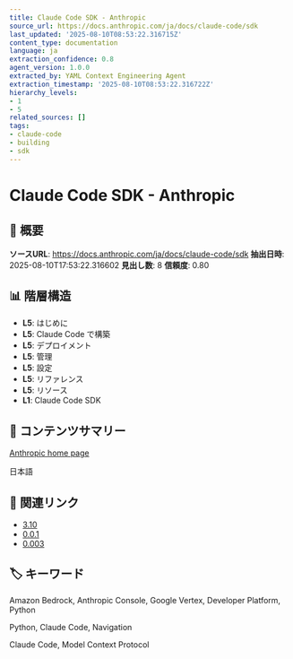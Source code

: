 ```yaml
---
title: Claude Code SDK - Anthropic
source_url: https://docs.anthropic.com/ja/docs/claude-code/sdk
last_updated: '2025-08-10T08:53:22.316715Z'
content_type: documentation
language: ja
extraction_confidence: 0.8
agent_version: 1.0.0
extracted_by: YAML Context Engineering Agent
extraction_timestamp: '2025-08-10T08:53:22.316722Z'
hierarchy_levels:
- 1
- 5
related_sources: []
tags:
- claude-code
- building
- sdk
---
```


# Claude Code SDK - Anthropic

## 📌 概要

**ソースURL**: https://docs.anthropic.com/ja/docs/claude-code/sdk
**抽出日時**: 2025-08-10T17:53:22.316602
**見出し数**: 8
**信頼度**: 0.80

## 📊 階層構造

- **L5**: はじめに
- **L5**: Claude Code で構築
- **L5**: デプロイメント
- **L5**: 管理
- **L5**: 設定
- **L5**: リファレンス
- **L5**: リソース
- **L1**: Claude Code SDK

## 📝 コンテンツサマリー

[Anthropic home page](/)

日本語

## 🔗 関連リンク

- [3.10](https://docs.anthropic.com/3.10)
- [0.0.1](https://docs.anthropic.com/0.0.1)
- [0.003](https://docs.anthropic.com/0.003)

## 🏷️ キーワード

Amazon Bedrock, Anthropic Console, Google Vertex, Developer Platform, Python

Python, Claude Code, Navigation

Claude Code, Model Context Protocol
